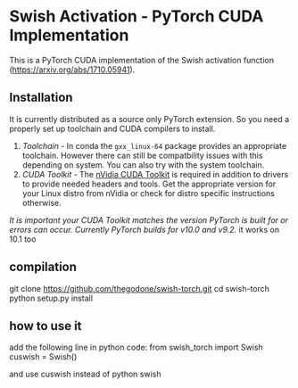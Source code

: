 # Swish Activation - PyTorch CUDA Implementation

This is a PyTorch CUDA implementation of the Swish activation function (https://arxiv.org/abs/1710.05941).

## Installation
It is currently distributed as a source only PyTorch extension. So you need a properly set up toolchain and CUDA compilers to install.
1) _Toolchain_ - In conda the `gxx_linux-64` package provides an appropriate toolchain. However there can still be compatbility issues with this depending on system. You can also try with the system toolchain.
2) _CUDA Toolkit_ - The [nVidia CUDA Toolkit](https://developer.nvidia.com/cuda-toolkit) is required in addition to drivers to provide needed headers and tools. Get the appropriate version for your Linux distro from nVidia or check for distro specific instructions otherwise.

_It is important your CUDA Toolkit matches the version PyTorch is built for or errors can occur. Currently PyTorch builds for v10.0 and v9.2._ it works on 10.1 too

## compilation 

git clone https://github.com/thegodone/swish-torch.git
cd swish-torch
python setup.py install

## how to use it
add the following line in python code:
from swish_torch import Swish
cuswish = Swish()

and use cuswish instead of python swish

